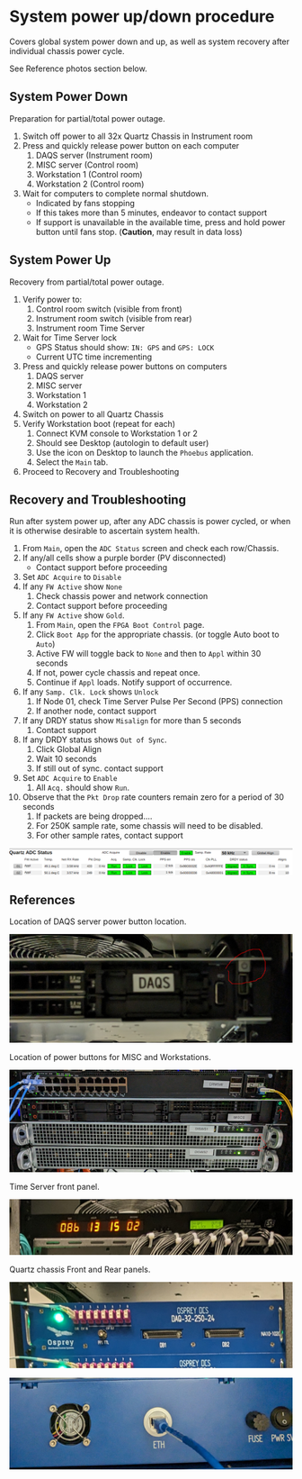 # System power up/down procedure

Covers global system power down and up,
as well as system recovery after individual chassis power cycle.

See Reference photos section below.

## System Power Down

Preparation for partial/total power outage.

1. Switch off power to all 32x Quartz Chassis in Instrument room
1. Press and quickly release power button on each computer
    1. DAQS server (Instrument room)
    1. MISC server (Control room)
    1. Workstation 1 (Control room)
    1. Workstation 2 (Control room)
1. Wait for computers to complete normal shutdown.
    - Indicated by fans stopping
    - If this takes more than 5 minutes, endeavor to contact support
    - If support is unavailable in the available time,
      press and hold power button until fans stop.
      (__Caution__, may result in data loss)

## System Power Up

Recovery from partial/total power outage.

1. Verify power to:
   1. Control room switch (visible from front)
   1. Instrument room switch (visible from rear)
   1. Instrument room Time Server
1. Wait for Time Server lock
   - GPS Status should show: `IN: GPS` and `GPS: LOCK`
   - Current UTC time incrementing
1. Press and quickly release power buttons on computers
    1. DAQS server
    1. MISC server
    1. Workstation 1
    1. Workstation 2
1. Switch on power to all Quartz Chassis
1. Verify Workstation boot (repeat for each)
    1. Connect KVM console to Workstation 1 or 2
    1. Should see Desktop (autologin to default user)
    1. Use the icon on Desktop to launch the `Phoebus` application.
    1. Select the `Main` tab.
1. Proceed to Recovery and Troubleshooting

## Recovery and Troubleshooting

Run after system power up, after any ADC chassis is power cycled,
or when it is otherwise desirable to ascertain system health.

1. From `Main`, open the `ADC Status` screen and check each row/Chassis.
1. If any/all cells show a purple border (PV disconnected)
    - Contact support before proceeding
1. Set `ADC Acquire` to `Disable`
1. If any `FW Active` show `None`
    1. Check chassis power and network connection
    1. Contact support before proceeding
1. If any `FW Active` show `Gold`.
    1. From `Main`, open the `FPGA Boot Control` page.
    1. Click `Boot App` for the appropriate chassis.  (or toggle Auto boot to `Auto`)
    1. Active FW will toggle back to `None` and then to `Appl` within 30 seconds
    1. If not, power cycle chassis and repeat once.
    1. Continue if `Appl` loads.  Notify support of occurrence.
1. If any `Samp. Clk. Lock` shows `Unlock`
    1. If Node 01, check Time Server Pulse Per Second (PPS) connection
    1. If another node, contact support
1. If any DRDY status show `Misalign` for more than 5 seconds
    1. Contact support
1. If any DRDY status shows `Out of Sync`.
    1. Click Global Align
    1. Wait 10 seconds
    1. If still out of sync. contact support
1. Set `ADC Acquire` to `Enable`
    1. All `Acq.` should show `Run`.
1. Observe that the `Pkt Drop` rate counters remain zero for a period of 30 seconds
    1. If packets are being dropped....
    1. For 250K sample rate, some chassis will need to be disabled.
    1. For other sample rates, contact support


![Quartz ADC Status](img/adc-status.png)


## References

Location of DAQS server power button location.

![DAQ Server Power Button](img/daqs-power.jpg)

Location of power buttons for MISC and Workstations.

![Computer room Power Buttons](img/cr-power.jpg)

Time Server front panel.

![Time Server front](img/time-front.jpg)

Quartz chassis Front and Rear panels.

![Quartz front panel](img/quartz-front.jpg)

![Quartz rear panel](img/quartz-rear.jpg)
